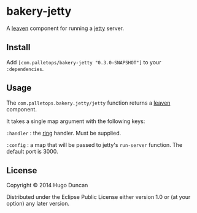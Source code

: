 # bakery-jetty

A [leaven][leaven] component for running a [jetty] server.

## Install

Add `[com.palletops/bakery-jetty "0.3.0-SNAPSHOT"]` to your
`:dependencies`.

## Usage

The `com.palletops.bakery.jetty/jetty` function returns a
[leaven][leaven] component.

It takes a single map argument with the following keys:


`:handler`
: the [ring][ring] handler.  Must be supplied.

`:config`
: a map that will be passed to jetty's `run-server` function.  The
  default port is 3000.


## License

Copyright © 2014 Hugo Duncan

Distributed under the Eclipse Public License either version 1.0 or (at
your option) any later version.

[jetty]:http://www.eclipse.org/jetty/ "jetty web server"
[leaven]:https://github.com/palletops/leaven "Leaven component library"
[ring]:https://github.com/ring-clojure/ring "Ring"

